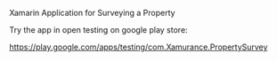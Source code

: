 Xamarin Application for Surveying a Property

Try the app in open testing on google play store:

https://play.google.com/apps/testing/com.Xamurance.PropertySurvey

